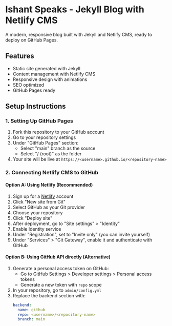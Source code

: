 # Ishant Speaks - Jekyll Blog with Netlify CMS

A modern, responsive blog built with Jekyll and Netlify CMS, ready to deploy on GitHub Pages.

## Features

- Static site generated with Jekyll
- Content management with Netlify CMS
- Responsive design with animations
- SEO optimized
- GitHub Pages ready

## Setup Instructions

### 1. Setting Up GitHub Pages

1. Fork this repository to your GitHub account
2. Go to your repository settings
3. Under "GitHub Pages" section:
   - Select "main" branch as the source
   - Select "/ (root)" as the folder
4. Your site will be live at `https://<username>.github.io/<repository-name>`

### 2. Connecting Netlify CMS to GitHub

#### Option A: Using Netlify (Recommended)

1. Sign up for a [Netlify](https://www.netlify.com/) account
2. Click "New site from Git"
3. Select GitHub as your Git provider
4. Choose your repository
5. Click "Deploy site"
6. After deployment, go to "Site settings" > "Identity"
7. Enable Identity service
8. Under "Registration", set to "Invite only" (you can invite yourself)
9. Under "Services" > "Git Gateway", enable it and authenticate with GitHub

#### Option B: Using GitHub API directly (Alternative)

1. Generate a personal access token on GitHub:
   - Go to GitHub Settings > Developer settings > Personal access tokens
   - Generate a new token with `repo` scope
2. In your repository, go to `admin/config.yml`
3. Replace the backend section with:
   ```yaml
   backend:
     name: github
     repo: <username>/<repository-name>
     branch: main